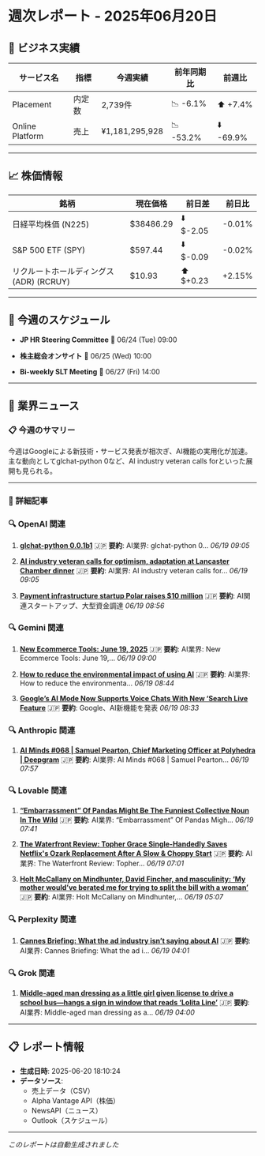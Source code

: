 # 週次レポート - 2025年06月20日

## 💼 ビジネス実績

| サービス名 | 指標 | 今週実績 | 前年同期比 | 前週比 |
|------------|------|----------|------------|--------|
| Placement | 内定数 | 2,739件 | 📉 -6.1% | ⬆️ +7.4% |
| Online Platform | 売上 | ¥1,181,295,928 | 📉 -53.2% | ⬇️ -69.9% |

---

## 📈 株価情報

| 銘柄 | 現在価格 | 前日差 | 前日比 |
|------|----------|--------|--------|
| 日経平均株価 (N225) | $38486.29 | ⬇️ $-2.05 | -0.01% |
| S&P 500 ETF (SPY) | $597.44 | ⬇️ $-0.09 | -0.02% |
| リクルートホールディングス (ADR) (RCRUY) | $10.93 | ⬆️ $+0.23 | +2.15% |

---

## 📅 今週のスケジュール

- **JP HR Steering Committee**
  📅 06/24 (Tue) 09:00

- **株主総会オンサイト**
  📅 06/25 (Wed) 10:00

- **Bi-weekly SLT Meeting**
  📅 06/27 (Fri) 14:00



---

## 📰 業界ニュース

### 📋 今週のサマリー

今週はGoogleによる新技術・サービス発表が相次ぎ、AI機能の実用化が加速。 主な動向としてglchat-python 0など、AI industry veteran calls forといった展開も見られる。

---

### 📄 詳細記事


### 🔍 OpenAI 関連

1. **[glchat-python 0.0.1b1](https://pypi.org/project/glchat-python/)**
   🇯🇵 **要約**: AI業界: glchat-python 0...
   *06/19 09:05*

2. **[AI industry veteran calls for optimism, adaptation at Lancaster Chamber dinner](https://lancasteronline.com/news/local/ai-industry-veteran-calls-for-optimism-adaptation-at-lancaster-chamber-dinner/article_d2f923fd-e0d3-457d-96d3-372d22d86037.html)**
   🇯🇵 **要約**: AI業界: AI industry veteran calls for...
   *06/19 09:05*

3. **[Payment infrastructure startup Polar raises $10 million](https://www.finextra.com/newsarticle/46179/payment-infrastructure-startup-polar-raises-10-million)**
   🇯🇵 **要約**: AI関連スタートアップ、大型資金調達
   *06/19 08:56*


### 🔍 Gemini 関連

1. **[New Ecommerce Tools: June 19, 2025](https://www.practicalecommerce.com/new-ecommerce-tools-june-19-2025)**
   🇯🇵 **要約**: AI業界: New Ecommerce Tools: June 19,...
   *06/19 09:00*

2. **[How to reduce the environmental impact of using AI](https://onlinejournalismblog.com/2025/06/19/how-to-reduce-the-environmental-impact-of-using-ai/)**
   🇯🇵 **要約**: AI業界: How to reduce the environmenta...
   *06/19 08:44*

3. **[Google’s AI Mode Now Supports Voice Chats With New ‘Search Live Feature](https://www.thurrott.com/a-i/322314/googles-ai-mode-now-supports-voice-chats-with-new-search-live-feature)**
   🇯🇵 **要約**: Google、AI新機能を発表
   *06/19 08:33*


### 🔍 Anthropic 関連

1. **[AI Minds #068 | Samuel Pearton, Chief Marketing Officer at Polyhedra | Deepgram](https://deepgram.com/podcast/ai-minds-068-samuel-pearton-chief-marketing-officer-at-polyhedra)**
   🇯🇵 **要約**: AI業界: AI Minds #068 | Samuel Pearton...
   *06/19 07:57*


### 🔍 Lovable 関連

1. **[“Embarrassment” Of Pandas Might Be The Funniest Collective Noun In The Wild](https://www.boredpanda.com/what-is-a-group-of-pandas-called/)**
   🇯🇵 **要約**: AI業界: “Embarrassment” Of Pandas Migh...
   *06/19 07:41*

2. **[The Waterfront Review: Topher Grace Single-Handedly Saves Netflix's Ozark Replacement After A Slow & Choppy Start](https://screenrant.com/the-waterfront-tv-review/)**
   🇯🇵 **要約**: AI業界: The Waterfront Review: Topher...
   *06/19 07:01*

3. **[Holt McCallany on Mindhunter, David Fincher, and masculinity: ‘My mother would’ve berated me for trying to split the bill with a woman’](https://www.the-independent.com/arts-entertainment/tv/features/holt-mccallany-mindhunter-waterfront-netflix-b2772498.html)**
   🇯🇵 **要約**: AI業界: Holt McCallany on Mindhunter,...
   *06/19 05:07*


### 🔍 Perplexity 関連

1. **[Cannes Briefing: What the ad industry isn’t saying about AI](http://digiday.com/marketing/cannes-briefing-what-the-ad-industry-isnt-saying-about-ai/)**
   🇯🇵 **要約**: AI業界: Cannes Briefing: What the ad i...
   *06/19 04:01*


### 🔍 Grok 関連

1. **[Middle-aged man dressing as a little girl given license to drive a school bus—hangs a sign in window that reads ‘Lolita Line’](https://www.americanthinker.com/blog/2025/06/middle_aged_man_dressing_as_a_little_girl_given_license_to_drive_a_school_bus_hangs_a_sign_in_window_that_reads_lolita_line.html)**
   🇯🇵 **要約**: AI業界: Middle-aged man dressing as a...
   *06/19 04:00*



---

## 📋 レポート情報

- **生成日時**: 2025-06-20 18:10:24
- **データソース**: 
  - 売上データ（CSV）
  - Alpha Vantage API（株価）
  - NewsAPI（ニュース）
  - Outlook（スケジュール）

---

*このレポートは自動生成されました*
